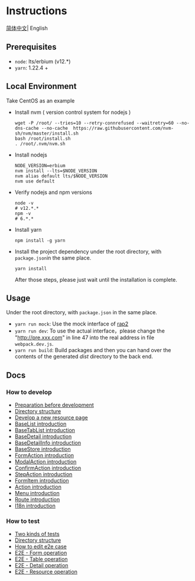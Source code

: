 # Instructions

[简体中文](./README-zh_CN.md)| English

## Prerequisites

- `node`: lts/erbium (v12.\*)
- `yarn`: 1.22.4 +

## Local Environment

Take CentOS as an example

- Install nvm ( version control system for nodejs )

  ```shell
  wget -P /root/ --tries=10 --retry-connrefused --waitretry=60 --no-dns-cache --no-cache  https://raw.githubusercontent.com/nvm-sh/nvm/master/install.sh
  bash /root/install.sh
  . /root/.nvm/nvm.sh
  ```

- Install nodejs

  ```shell
  NODE_VERSION=erbium
  nvm install --lts=$NODE_VERSION
  nvm alias default lts/$NODE_VERSION
  nvm use default
  ```

- Verify nodejs and npm versions

  ```shell
  node -v
  # v12.*.*
  npm -v
  # 6.*.*
  ```

- Install yarn

  ```shell
  npm install -g yarn
  ```

- Install the project dependency under the root directory, with `package.json`in the same place.

  ```shell
  yarn install
  ```

  After those steps, please just wait until the installation is complete.

## Usage

Under the root directory, with `package.json` in the same place.

- `yarn run mock`: Use the mock interface of [rap2](http://rap2.taobao.org/)
- `yarn run dev`: To use the actual interface，please change the "http://pre.xxx.com" in line 47 into the real address in file `webpack.dev.js`.
- `yarn run build`: Build packages and then you can hand over the contents of the generated _dist_ directory to the back end.

## Docs

### How to develop

- [Preparation before development](docs/en/develop/1-ready-to-work.md)
- [Directory structure](docs/en/develop/2-catalog-introduction.md)
- [Develop a new resource page](docs/en/develop/3-0-how-to-develop.md)
- [BaseList introduction](docs/en/develop/3-1-BaseList-introduction.md)
- [BaseTabList introduction](docs/en/develop/3-2-BaseTabList-introduction.md)
- [BaseDetail introduction](docs/en/develop/3-3-BaseDetail-introduction.md)
- [BaseDetailInfo introduction](docs/en/develop/3-4-BaseDetailInfo-introduction.md)
- [BaseStore introduction](docs/en/develop/3-5-BaseStore-introduction.md)
- [FormAction introduction](docs/en/develop/3-6-FormAction-introduction.md)
- [ModalAction introduction](docs/en/develop/3-7-ModalAction-introduction.md)
- [ConfirmAction introduction](docs/en/develop/3-8-ConfirmAction-introduction.md)
- [StepAction introduction](docs/en/develop/3-9-StepAction-introduction.md)
- [FormItem introduction](docs/en/develop/3-10-FormItem-introduction.md)
- [Action introduction](docs/en/develop/3-11-Action-introduction.md)
- [Menu introduction](docs/en/develop/3-12-Menu-introduction.md)
- [Route introduction](docs/en/develop/3-13-Route-introduction.md)
- [I18n introduction](docs/en/develop/3-14-I18n-introduction.md)

### How to test

- [Two kinds of tests](docs/en/test/1-ready-to-work.md)
- [Directory structure](docs/en/test/2-catalog-introduction.md)
- [How to edit e2e case](docs/en/test/3-0-how-to-edit-e2e-case.md)
- [E2E - Form operation](docs/en/test/3-1-E2E-form-operation.md)
- [E2E - Table operation](docs/en/test/3-2-E2E-table-operation.md)
- [E2E - Detail operation](docs/en/test/3-3-E2E-detail-operation.md)
- [E2E - Resource operation](docs/en/test/3-4-E2E-resource-operation.md)
